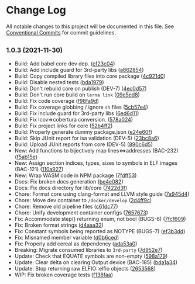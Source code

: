 # Change Log

All notable changes to this project will be documented in this file.
See [Conventional Commits](https://conventionalcommits.org) for commit guidelines.

## <small>1.0.3 (2021-11-30)</small>

* Build: Add babel core dev dep. ([cf23c04](https://gitlab.com/pep10/pepsuite/commit/cf23c04))
* Build: Add include guard for 3rd-party libs ([a862854](https://gitlab.com/pep10/pepsuite/commit/a862854))
* Build: Copy compiled library files into core package ([4c921d0](https://gitlab.com/pep10/pepsuite/commit/4c921d0))
* Build: Disable nested tests ([bda1979](https://gitlab.com/pep10/pepsuite/commit/bda1979))
* Build: Don't rebuild core on publish (DEV-7) ([4ec0d57](https://gitlab.com/pep10/pepsuite/commit/4ec0d57))
* Build: Don't run core build on `lerna link` ([09e5ed8](https://gitlab.com/pep10/pepsuite/commit/09e5ed8))
* Build: Fix code coverage ([f98fa9d](https://gitlab.com/pep10/pepsuite/commit/f98fa9d))
* Build: Fix coverage globbing / ignore `sh` files ([5cb57e4](https://gitlab.com/pep10/pepsuite/commit/5cb57e4))
* Build: Fix include guard for 3rd-party libs ([6ed6d11](https://gitlab.com/pep10/pepsuite/commit/6ed6d11))
* Build: Fix lcov=>cobertura conversion. ([578a024](https://gitlab.com/pep10/pepsuite/commit/578a024))
* Build: Fix project links for core ([52b4ff2](https://gitlab.com/pep10/pepsuite/commit/52b4ff2))
* Build: Properly generate dummy package.json ([e24e60f](https://gitlab.com/pep10/pepsuite/commit/e24e60f))
* Build: Skip JUnit report for isa validation (DEV-5) ([23bc8a6](https://gitlab.com/pep10/pepsuite/commit/23bc8a6))
* Build: Upload JUnit reports from core (DEV-5) ([890c6d5](https://gitlab.com/pep10/pepsuite/commit/890c6d5))
* New: Add functions to bijectively map lines<=>addresses (BAC-232) ([f5ab15e](https://gitlab.com/pep10/pepsuite/commit/f5ab15e))
* New: Assign section indices, types, sizes to symbols in ELF images (BAC-121) ([110a927](https://gitlab.com/pep10/pepsuite/commit/110a927))
* New: Wrap WASM code in NPM package ([7fdff53](https://gitlab.com/pep10/pepsuite/commit/7fdff53))
* Docs: Fix broken docs generation ([be4e082](https://gitlab.com/pep10/pepsuite/commit/be4e082))
* Docs: Fix docs directory for lib/core ([7422d3f](https://gitlab.com/pep10/pepsuite/commit/7422d3f))
* Chore: Format core using clang-format and LLVM style guide ([7a945d4](https://gitlab.com/pep10/pepsuite/commit/7a945d4))
* Chore: Move dev container to `/docker/develop` ([2d4ff9c](https://gitlab.com/pep10/pepsuite/commit/2d4ff9c))
* Chore: Remove old pipeline files ([c61dc77](https://gitlab.com/pep10/pepsuite/commit/c61dc77))
* Chore: Unify development container configs ([7657673](https://gitlab.com/pep10/pepsuite/commit/7657673))
* Fix: Accommodate step() returning enum, not bool (BUGS-6) ([7fc1609](https://gitlab.com/pep10/pepsuite/commit/7fc1609))
* Fix: Broken format strings ([d4aaa32](https://gitlab.com/pep10/pepsuite/commit/d4aaa32))
* Fix: Constant symbols being reported as NOTYPE (BUGS-7) ([ef3b3dd](https://gitlab.com/pep10/pepsuite/commit/ef3b3dd))
* Fix: Misnamed member variable ([d0b6ced](https://gitlab.com/pep10/pepsuite/commit/d0b6ced))
* Fix: Properly add cereal as dependency ([ada53a0](https://gitlab.com/pep10/pepsuite/commit/ada53a0))
* Breaking: Migrate consumed libraries to `3rd-party` ([7d952e7](https://gitlab.com/pep10/pepsuite/commit/7d952e7))
* Update: Check that EQUATE symbols are non-empty ([598a179](https://gitlab.com/pep10/pepsuite/commit/598a179))
* Update: Clear delta on clearing Output device (BAC-185) ([bda1a34](https://gitlab.com/pep10/pepsuite/commit/bda1a34))
* Update: Stop returning raw ELFIO::elfio objects ([2653568](https://gitlab.com/pep10/pepsuite/commit/2653568))
* WIP: Fix broken coverage tests ([f138faa](https://gitlab.com/pep10/pepsuite/commit/f138faa))
